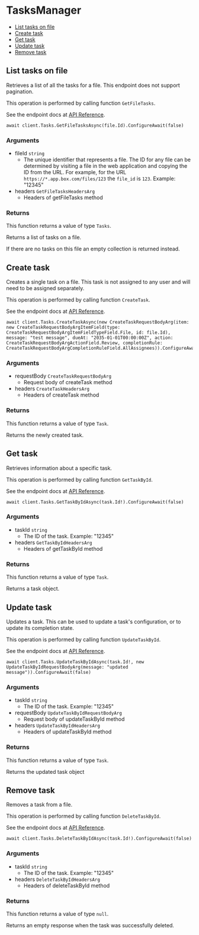 # TasksManager


- [List tasks on file](#list-tasks-on-file)
- [Create task](#create-task)
- [Get task](#get-task)
- [Update task](#update-task)
- [Remove task](#remove-task)

## List tasks on file

Retrieves a list of all the tasks for a file. This
endpoint does not support pagination.

This operation is performed by calling function `GetFileTasks`.

See the endpoint docs at
[API Reference](https://developer.box.com/reference/get-files-id-tasks/).

<!-- sample get_files_id_tasks -->
```
await client.Tasks.GetFileTasksAsync(file.Id).ConfigureAwait(false)
```

### Arguments

- fileId `string`
  - The unique identifier that represents a file.  The ID for any file can be determined by visiting a file in the web application and copying the ID from the URL. For example, for the URL `https://*.app.box.com/files/123` the `file_id` is `123`. Example: "12345"
- headers `GetFileTasksHeadersArg`
  - Headers of getFileTasks method


### Returns

This function returns a value of type `Tasks`.

Returns a list of tasks on a file.

If there are no tasks on this file an empty collection is returned
instead.


## Create task

Creates a single task on a file. This task is not assigned to any user and
will need to be assigned separately.

This operation is performed by calling function `CreateTask`.

See the endpoint docs at
[API Reference](https://developer.box.com/reference/post-tasks/).

<!-- sample post_tasks -->
```
await client.Tasks.CreateTaskAsync(new CreateTaskRequestBodyArg(item: new CreateTaskRequestBodyArgItemField(type: CreateTaskRequestBodyArgItemFieldTypeField.File, id: file.Id), message: "test message", dueAt: "2035-01-01T00:00:00Z", action: CreateTaskRequestBodyArgActionField.Review, completionRule: CreateTaskRequestBodyArgCompletionRuleField.AllAssignees)).ConfigureAwait(false)
```

### Arguments

- requestBody `CreateTaskRequestBodyArg`
  - Request body of createTask method
- headers `CreateTaskHeadersArg`
  - Headers of createTask method


### Returns

This function returns a value of type `Task`.

Returns the newly created task.


## Get task

Retrieves information about a specific task.

This operation is performed by calling function `GetTaskById`.

See the endpoint docs at
[API Reference](https://developer.box.com/reference/get-tasks-id/).

<!-- sample get_tasks_id -->
```
await client.Tasks.GetTaskByIdAsync(task.Id!).ConfigureAwait(false)
```

### Arguments

- taskId `string`
  - The ID of the task. Example: "12345"
- headers `GetTaskByIdHeadersArg`
  - Headers of getTaskById method


### Returns

This function returns a value of type `Task`.

Returns a task object.


## Update task

Updates a task. This can be used to update a task's configuration, or to
update its completion state.

This operation is performed by calling function `UpdateTaskById`.

See the endpoint docs at
[API Reference](https://developer.box.com/reference/put-tasks-id/).

<!-- sample put_tasks_id -->
```
await client.Tasks.UpdateTaskByIdAsync(task.Id!, new UpdateTaskByIdRequestBodyArg(message: "updated message")).ConfigureAwait(false)
```

### Arguments

- taskId `string`
  - The ID of the task. Example: "12345"
- requestBody `UpdateTaskByIdRequestBodyArg`
  - Request body of updateTaskById method
- headers `UpdateTaskByIdHeadersArg`
  - Headers of updateTaskById method


### Returns

This function returns a value of type `Task`.

Returns the updated task object


## Remove task

Removes a task from a file.

This operation is performed by calling function `DeleteTaskById`.

See the endpoint docs at
[API Reference](https://developer.box.com/reference/delete-tasks-id/).

<!-- sample delete_tasks_id -->
```
await client.Tasks.DeleteTaskByIdAsync(task.Id!).ConfigureAwait(false)
```

### Arguments

- taskId `string`
  - The ID of the task. Example: "12345"
- headers `DeleteTaskByIdHeadersArg`
  - Headers of deleteTaskById method


### Returns

This function returns a value of type `null`.

Returns an empty response when the task was successfully deleted.


